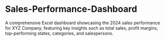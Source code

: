 # Sales-Performance-Dashboard
A comprehensive Excel dashboard showcasing the 2024 sales performance for XYZ Company, featuring key insights such as total sales, profit margins, top-performing states, categories, and salespersons.
